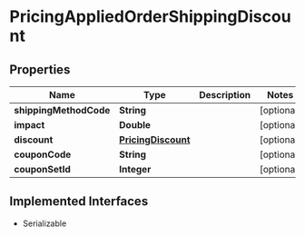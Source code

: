 

# PricingAppliedOrderShippingDiscount


## Properties

| Name | Type | Description | Notes |
|------------ | ------------- | ------------- | -------------|
|**shippingMethodCode** | **String** |  |  [optional] |
|**impact** | **Double** |  |  [optional] |
|**discount** | [**PricingDiscount**](PricingDiscount.md) |  |  [optional] |
|**couponCode** | **String** |  |  [optional] |
|**couponSetId** | **Integer** |  |  [optional] |


## Implemented Interfaces

* Serializable


